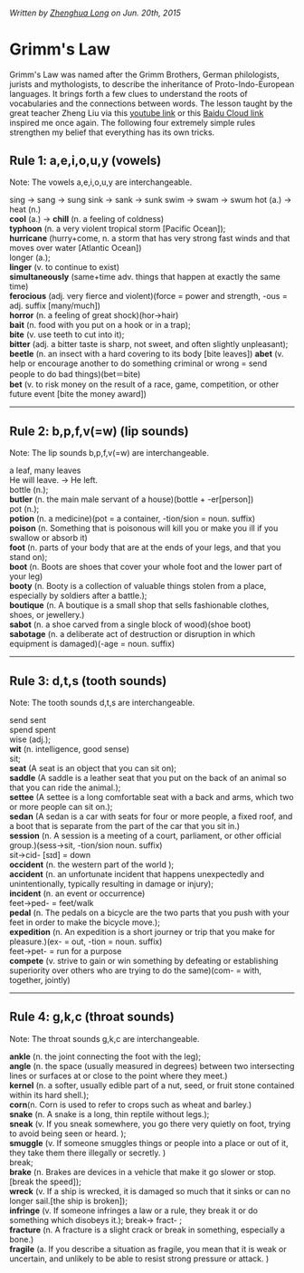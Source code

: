###### Written by [Zhenghua Long](http://verse.ust.hk/zlong/) on *Jun. 20th, 2015*

# Grimm's Law

Grimm's Law was named after the Grimm Brothers, German philologists, jurists and mythologists, to describe the inheritance of Proto-Indo-European languages.  It brings forth a few clues to understand the roots of vocabularies and the connections between words. The lesson taught by the great teacher Zheng Liu via this [youtube link](https://www.youtube.com/watch?v=l7mv6AA6tY8) or this [Baidu Cloud link](http://pan.baidu.com/s/1bn16G5x) inspired me once again. The following four extremely simple rules strengthen my belief that everything has its own tricks. 

## Rule 1: a,e,i,o,u,y (vowels)
Note: The vowels a,e,i,o,u,y are interchangeable.

sing -> sang -> sung
sink -> sank -> sunk
swim -> swam -> swum
hot (a.) -> heat (n.)  
**cool** (a.) -> **chill** (n. a feeling of coldness)  
**typhoon** (n. a very violent tropical storm [Pacific Ocean]);   
**hurricane** (hurry+come, n. a storm that has very strong fast winds and that moves over water [Atlantic Ocean])  
longer (a.);   
**linger** (v. to continue to exist)  
**simultaneously** (same+time adv. things that happen at exactly the same time)  
**ferocious** (adj. very fierce and violent)(force = power and strength, -ous = adj. suffix [many/much])   
**horror** (n. a feeling of great shock)(hor->hair)  
**bait** (n. food with you put on a hook or in a trap);   
**bite** (v. use teeth to cut into it);   
**bitter** (adj. a bitter taste is sharp, not sweet, and often slightly unpleasant);
**beetle** (n. an insect with a hard covering to its body [bite leaves])
**abet** (v. help or encourage another to do something criminal or wrong = send people to do bad things)(bet＝bite)  
**bet** (v. to risk money on the result of a race, game, competition, or other future event [bite the money award])  

---

## Rule 2: b,p,f,v(=w) (lip sounds)

Note: The lip sounds b,p,f,v(=w) are interchangeable.

a leaf, many leaves  
He will leave. -> He left.  
bottle (n.);  
**butler** (n. the main male servant of a house)(bottle + -er[person])  
pot (n.);  
**potion** (n. a medicine)(pot = a container, -tion/sion = noun. suffix)  
**poison** (n. Something that is poisonous will kill you or make you ill if you swallow or absorb it)  
**foot** (n. parts of your body that are at the ends of your legs, and that you stand on);   
**boot** (n. Boots are shoes that cover your whole foot and the lower part of your leg)  
**booty** (n. Booty is a collection of valuable things stolen from a place, especially by soldiers after a battle.);  
**boutique** (n. A boutique is a small shop that sells fashionable clothes, shoes, or jewellery.)  
**sabot** (n. a shoe carved from a single block of wood)(shoe boot)  
**sabotage** (n. a deliberate act of destruction or disruption in which equipment is damaged)(-age = noun. suffix)  

---

## Rule 3: d,t,s (tooth sounds)

Note: The tooth sounds d,t,s are interchangeable.

send sent  
spend spent  
wise (adj.);   
**wit** (n. intelligence, good sense)  
sit;  
**seat** (A seat is an object that you can sit on);  
**saddle** (A saddle is a leather seat that you put on the back of an animal so that you can ride the animal.);  
**settee** (A settee is a long comfortable seat with a back and arms, which two or more people can sit on.);  
**sedan** (A sedan is a car with seats for four or more people, a fixed roof, and a boot that is separate from the part of the car that you sit in.)  
**session** (n. A session is a meeting of a court, parliament, or other official group.)(sess->sit, -tion/sion noun. suffix)  
sit->cid- [sɪd] = down  
**occident** (n. the western part of the world );  
**accident** (n. an unfortunate incident that happens unexpectedly and unintentionally, typically resulting in damage or injury);  
**incident** (n. an event or occurrence)  
feet->ped- = feet/walk  
**pedal** (n. The pedals on a bicycle are the two parts that you push with your feet in order to make the bicycle move.);  
**expedition** (n. An expedition is a short journey or trip that you make for pleasure.)(ex- = out, -tion = noun. suffix)  
feet->pet- = run for a purpose  
**compete** (v. strive to gain or win something by defeating or establishing superiority over others who are trying to do the same)(com- = with, together, jointly)  

---

## Rule 4: g,k,c (throat sounds)

Note: The throat sounds g,k,c are interchangeable.

**ankle** (n. the joint connecting the foot with the leg);  
**angle** (n. the space (usually measured in degrees) between two intersecting lines or surfaces at or close to the point where they meet.)  
**kernel** (n. a softer, usually edible part of a nut, seed, or fruit stone contained within its hard shell.);  
**corn**(n. Corn is used to refer to crops such as wheat and barley.)  
**snake** (n. A snake is a long, thin reptile without legs.);  
**sneak** (v. If you sneak somewhere, you go there very quietly on foot, trying to avoid being seen or heard. );  
**smuggle** (v. If someone smuggles things or people into a place or out of it, they take them there illegally or secretly. )  
break;  
**brake** (n. Brakes are devices in a vehicle that make it go slower or stop.[break the speed]);  
**wreck** (v. If a ship is wrecked, it is damaged so much that it sinks or can no longer sail.[the ship is broken]);  
**infringe** (v. If someone infringes a law or a rule, they break it or do something which disobeys it.); 
break-> fract- ;   
**fracture** (n. A fracture is a slight crack or break in something, especially a bone.)  
**fragile** (a. If you describe a situation as fragile, you mean that it is weak or uncertain, and unlikely to be able to resist strong pressure or attack. )  
 

